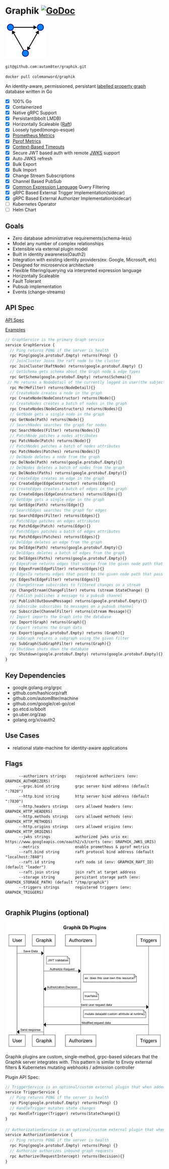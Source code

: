 # Graphik [![GoDoc](https://godoc.org/github.com/autom8ter/graphik?status.svg)](https://godoc.org/github.com/autom8ter/graphik)

![dag](images/dag.png)

    git@github.com:autom8ter/graphik.git
    
    docker pull colemanword/graphik

An identity-aware, permissioned, persistant [labelled property graph](https://en.wikipedia.org/wiki/Graph_database#Labeled-property_graph) database written in Go

- [x] 100% Go
- [x] Containerized
- [x] Native gRPC Support
- [x] Persistant(bbolt LMDB)
- [x] Horizontally Scaleable ([Raft](https://raft.github.io/))
- [x] Loosely typed(mongo-esque)
- [x] [Prometheus Metrics](https://prometheus.io/)
- [x] [Pprof Metrics](https://blog.golang.org/pprof)
- [x] [Context-Based Timeouts](https://blog.golang.org/context)
- [x] Secure JWT based auth with remote [JWKS](https://auth0.com/docs/tokens/json-web-tokens/json-web-key-sets) support
- [x] Auto JWKS refresh
- [x] Bulk Export
- [x] Bulk Import
- [x] Change Stream Subscriptions
- [x] Channel Based PubSub
- [x] [Common Expression Language](https://opensource.google/projects/cel) Query Filtering
- [x] gRPC Based External Trigger Implementation(sidecar)
- [x] gRPC Based External Authorizer Implementation(sidecar)
- [ ] Kubernetes Operator
- [ ] Helm Chart

## Goals
- Zero database administrative requirements(schema-less)
- Model any number of complex relationships
- Extensible via external plugin model
- Built in identity awareness(Oauth2)
- Integration with existing identity providers(ex: Google, Microsoft, etc)
- Designed for microservice architecture
- Flexible filtering/querying via interpreted expression language
- Horizontally Scaleable
- Fault Tolerant
- Pubsub implementation
- Events (change-streams) 

## API Spec

[API Spec](https://github.com/autom8ter/graphik/blob/master/api/graphik.proto)

[Examples](https://github.com/autom8ter/graphik/blob/master/example_test.go)

```proto
// GraphService is the primary Graph service
service GraphService {
  // Ping returns PONG if the server is health
  rpc Ping(google.protobuf.Empty) returns(Pong) {}
  // JoinCluster Joins the raft node to the cluster
  rpc JoinCluster(RaftNode) returns(google.protobuf.Empty) {}
  // GetSchema gets schema about the Graph node & edge types
  rpc GetSchema(google.protobuf.Empty) returns(Schema){}
 // Me returns a NodeDetail of the currently logged in user(the subject of the JWT)
  rpc Me(MeFilter) returns(NodeDetail){}
  // CreateNode creates a node in the graph
  rpc CreateNode(NodeConstructor) returns(Node){}
  // CreateNodes creates a batch of nodes in the graph
  rpc CreateNodes(NodeConstructors) returns(Nodes){}
  // GetNode gets a single node in the graph
  rpc GetNode(Path) returns(Node){}
  // SearchNodes searches the graph for nodes
  rpc SearchNodes(Filter) returns(Nodes){}
  // PatchNode patches a nodes attributes
  rpc PatchNode(Patch) returns(Node){}
  // PatchNodes patches a batch of nodes attributes
  rpc PatchNodes(Patches) returns(Nodes){}
  // DelNode deletes a node from the graph
  rpc DelNode(Path) returns(google.protobuf.Empty){}
  // DelNodes deletes a batch of nodes from the graph
  rpc DelNodes(Paths) returns(google.protobuf.Empty){}
  // CreateEdge creates an edge in the graph
  rpc CreateEdge(EdgeConstructor) returns(Edge){}
  // CreateEdges creates a batch of edges in the graph
  rpc CreateEdges(EdgeConstructors) returns(Edges){}
  // GetEdge gets a single edge in the graph
  rpc GetEdge(Path) returns(Edge){}
  // SearchEdges searches the graph for edges
  rpc SearchEdges(Filter) returns(Edges){}
  // PatchEdge patches an edges attributes
  rpc PatchEdge(Patch) returns(Edge){}
  // PatchEdges patches a batch of edges attributes
  rpc PatchEdges(Patches) returns(Edges){}
  // DelEdge deletes an edge from the graph
  rpc DelEdge(Path) returns(google.protobuf.Empty){}
  // DelEdges deletes a batch of edges from the graph
  rpc DelEdges(Paths) returns(google.protobuf.Empty){}
  // EdgesFrom returns edges that source from the given node path that pass the filter
  rpc EdgesFrom(EdgeFilter) returns(Edges){}
  // EdgesTo returns edges that point to the given node path that pass the filter
  rpc EdgesTo(EdgeFilter) returns(Edges){}
  // ChangeStream subscribes to filtered changes on a stream
  rpc ChangeStream(ChangeFilter) returns (stream StateChange) {}
  // Publish publishes a message to a pubsub channel
  rpc Publish(OutboundMessage) returns(google.protobuf.Empty){}
  // Subscribe subscribes to messages on a pubsub channel
  rpc Subscribe(ChannelFilter) returns(stream Message){}
  // Import imports the Graph into the database
  rpc Import(Graph) returns(Graph){}
  // Export returns the Graph data
  rpc Export(google.protobuf.Empty) returns (Graph){}
  // SubGraph returns a subgraph using the given filter
  rpc SubGraph(SubGraphFilter) returns(Graph){}
  // Shutdown shuts down the database
  rpc Shutdown(google.protobuf.Empty) returns(google.protobuf.Empty){}
}
```
## Key Dependencies

- google.golang.org/grpc
- github.com/hashicorp/raft
- github.com/autom8ter/machine
- github.com/google/cel-go/cel
- go.etcd.io/bbolt
- go.uber.org/zap
- golang.org/x/oauth2

## Use Cases

- relational state-machine for identity-aware applications

## Flags

```text
      --authorizers strings    registered authorizers (env: GRAPHIK_AUTHORIZERS)
      --grpc.bind string       grpc server bind address (default ":7820")
      --http.bind string       http server bind address (default ":7830")
      --http.headers strings   cors allowed headers (env: GRAPHIK_HTTP_HEADERS)
      --http.methods strings   cors allowed methods (env: GRAPHIK_HTTP_METHODS)
      --http.origins strings   cors allowed origins (env: GRAPHIK_HTTP_ORIGINS)
      --jwks strings           authorized jwks uris ex: https://www.googleapis.com/oauth2/v3/certs (env: GRAPHIK_JWKS_URIS)
      --metrics                enable prometheus & pprof metrics
      --raft.bind string       raft protocol bind address (default "localhost:7840")
      --raft.id string         raft node id (env: GRAPHIK_RAFT_ID) (default "leader")
      --raft.join string       join raft at target address
      --storage string         persistant storage path (env: GRAPHIK_STORAGE_PATH) (default "/tmp/graphik")
      --triggers strings       registered triggers (env: GRAPHIK_TRIGGERS)


```

## Graphik Plugins (optional)

![plugins](images/graphdb-plugins.png)


Graphik plugins are custom, single-method, grpc-based sidecars that the Graphik server integrates with. 
This pattern is similar to Envoy external filters & Kubernetes mutating webhooks / admission controller

Plugin API Spec:

```proto
// TriggerService is an optional/custom external plugin that when added, mutates objects at runtime before & after state changes
service TriggerService {
  // Ping returns PONG if the server is health
  rpc Ping(google.protobuf.Empty) returns(Pong) {}
  // HandleTrigger mutates state changes
  rpc HandleTrigger(Trigger) returns(StateChange){}
}

// AuthorizationService is an optional/custom external plugin that when added, authorizes inbound graph requests
service AuthorizationService {
  // Ping returns PONG if the server is health
  rpc Ping(google.protobuf.Empty) returns(Pong) {}
  // Authorize authorizes inbound graph requests
  rpc Authorize(RequestIntercept) returns(Decision){}
}
```

